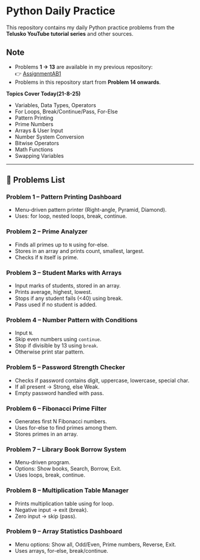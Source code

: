 #  Python Daily Practice

This repository contains my daily Python practice problems from the **Telusko YouTube tutorial series** and other sources. 

##  Note
- Problems **1 → 13** are available in my previous repository:  
  👉 [AssignmentAB1](https://github.com/sumaiyaahmedpew/AssignmentAB1)  
- Problems in this repository start from **Problem 14 onwards**.

 **Topics Cover Today(21-8-25)**
 
* Variables, Data Types, Operators
* For Loops, Break/Continue/Pass, For-Else
* Pattern Printing
* Prime Numbers
* Arrays & User Input
* Number System Conversion
* Bitwise Operators
* Math Functions
* Swapping Variables

---

## 🚀 Problems List

### **Problem 1 – Pattern Printing Dashboard**

* Menu-driven pattern printer (Right-angle, Pyramid, Diamond).
* Uses: for loop, nested loops, break, continue.

### **Problem 2 – Prime Analyzer**

* Finds all primes up to `N` using for-else.
* Stores in an array and prints count, smallest, largest.
* Checks if `N` itself is prime.


### **Problem 3 – Student Marks with Arrays**

* Input marks of students, stored in an array.
* Prints average, highest, lowest.
* Stops if any student fails (<40) using break.
* Pass used if no student is added.


### **Problem 4 – Number Pattern with Conditions**

* Input `N`.
* Skip even numbers using `continue`.
* Stop if divisible by 13 using `break`.
* Otherwise print star pattern.

### **Problem 5 – Password Strength Checker**

* Checks if password contains digit, uppercase, lowercase, special char.
* If all present → Strong, else Weak.
* Empty password handled with pass.


### **Problem 6 – Fibonacci Prime Filter**

* Generates first N Fibonacci numbers.
* Uses for-else to find primes among them.
* Stores primes in an array.


### **Problem 7 – Library Book Borrow System**

* Menu-driven program.
* Options: Show books, Search, Borrow, Exit.
* Uses loops, break, continue.

### **Problem 8 – Multiplication Table Manager**

* Prints multiplication table using for loop.
* Negative input → exit (break).
* Zero input → skip (pass).


### **Problem 9 – Array Statistics Dashboard**

* Menu options: Show all, Odd/Even, Prime numbers, Reverse, Exit.
* Uses arrays, for-else, break/continue.


